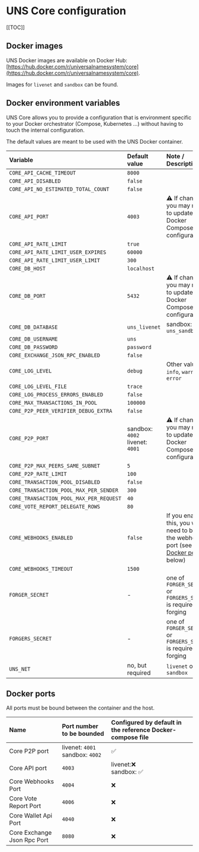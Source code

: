 # UNS Core configuration

[[TOC]]

## Docker images

UNS Docker images are available on Docker Hub: [https://hub.docker.com/r/universalnamesystem/core](https://hub.docker.com/r/universalnamesystem/core).

Images for `livenet` and `sandbox` can be found.

## Docker environment variables

UNS Core allows you to provide a configuration that is environment specific to your Docker orchestrator (Compose, Kubernetes ...) without having to touch the internal configuration.

The default values are meant to be used with the UNS Docker container.

| Variable | Default value | Note / Description |
| :--- | :--- | :--- |
| `CORE_API_CACHE_TIMEOUT` | `8000` |   |
| `CORE_API_DISABLED` | `false` |   |
| `CORE_API_NO_ESTIMATED_TOTAL_COUNT` | `false` |   |
| `CORE_API_PORT` | `4003` | ⚠ If changed, you may need to update your Docker Compose configuration |
| `CORE_API_RATE_LIMIT` | `true` |   |
| `CORE_API_RATE_LIMIT_USER_EXPIRES` | `60000` |   |
| `CORE_API_RATE_LIMIT_USER_LIMIT` | `300` |   |
| `CORE_DB_HOST` | `localhost` |   |
| `CORE_DB_PORT` | `5432` | ⚠ If changed, you may need to update your Docker Compose configuration |
| `CORE_DB_DATABASE` | `uns_livenet` | sandbox: `uns_sandbox`  |
| `CORE_DB_USERNAME` | `uns` |   |
| `CORE_DB_PASSWORD` | `password` |   |
| `CORE_EXCHANGE_JSON_RPC_ENABLED` | `false` |   |
| `CORE_LOG_LEVEL` | `debug` | Other values: `info`, `warn`, `error`  |
| `CORE_LOG_LEVEL_FILE` | `trace` |   |
| `CORE_LOG_PROCESS_ERRORS_ENABLED` | `false` |
| `CORE_MAX_TRANSACTIONS_IN_POOL` | `100000` |   |
| `CORE_P2P_PEER_VERIFIER_DEBUG_EXTRA` | `false` |
| `CORE_P2P_PORT` | sandbox: `4002` <br/>livenet: `4001` | ⚠ If changed, you may need to update your Docker Compose configuration |
| `CORE_P2P_MAX_PEERS_SAME_SUBNET` | `5` |   |
| `CORE_P2P_RATE_LIMIT` | `100` |   |
| `CORE_TRANSACTION_POOL_DISABLED` | `false` |   |
| `CORE_TRANSACTION_POOL_MAX_PER_SENDER` | `300` |   |
| `CORE_TRANSACTION_POOL_MAX_PER_REQUEST` | `40` |   |
| `CORE_VOTE_REPORT_DELEGATE_ROWS` | `80` |   |
| `CORE_WEBHOOKS_ENABLED` | `false` | If you enable this, you will need to bind the webhook port (see [Docker ports](#docker-ports) below) |
| `CORE_WEBHOOKS_TIMEOUT` | `1500` |   |
| `FORGER_SECRET` | - | one of `FORGER_SECRET` or `FORGERS_SECRET` is required for forging |
| `FORGERS_SECRET` | - | one of `FORGER_SECRET` or `FORGERS_SECRET` is required for forging |
| `UNS_NET` | no, but required | `livenet` or `sandbox` |

## Docker ports

All ports must be bound between the container and the host.

| Name | Port number to be bounded | Configured by default in the reference Docker-compose file |
| :--- | :--- | :--- |
| Core P2P port | livenet: `4001`<br/>sandbox: `4002` | ✅ |
| Core API port | `4003` | livenet:❌ <br/>sandbox: ✅ |
| Core Webhooks Port | `4004` | ❌ |
| Core Vote Report Port | `4006` | ❌ |
| Core Wallet Api Port | `4040` | ❌ |
| Core Exchange Json Rpc Port | `8080` | ❌ |
